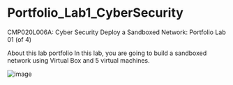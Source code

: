 # Portfolio_Lab1_CyberSecurity
CMP020L006A: Cyber Security Deploy a Sandboxed Network: Portfolio Lab 01 (of 4)

About this lab portfolio
In this lab, you are going to build a sandboxed network using Virtual Box and 5 virtual machines.

![image](https://github.com/joshkhama/Portfolio_Lab1_CyberSecurity/assets/48378191/51b4325b-69d4-4b84-8a9d-4f5d3811bf9a)
